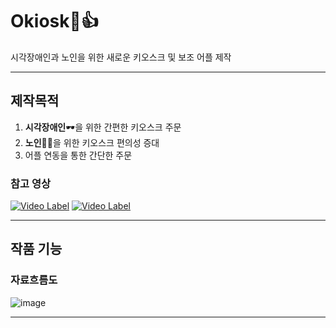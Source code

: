 # Okiosk🍔👍
시각장애인과 노인을 위한 새로운 키오스크 및 보조 어플 제작 

---
## 제작목적
1. **시각장애인**🕶을 위한 간편한 키오스크 주문
2. **노인**👴👵을 위한 키오스크 편의성 증대
3. 어플 연동을 통한 간단한 주문

### 참고 영상
[![Video Label](http://img.youtube.com/vi/vlJbVYn9a00/0.jpg)](https://www.youtube.com/watch?v=vlJbVYn9a00)
[![Video Label](https://github.com/Tharsis01/Okiosk/assets/113442040/b08e9cfa-881e-49b4-b630-8807206dfda6)](https://www.youtube.com/shorts/cQWTsgChXO0)


---
## 작품 기능
### 자료흐름도
![image](https://github.com/Tharsis01/Okiosk/assets/113442040/6b2e7635-189c-4e55-8ed8-23404785ba3e)

---

